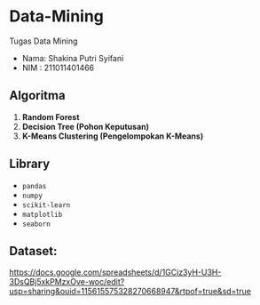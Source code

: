 # Data-Mining
Tugas Data Mining
*   Nama: Shakina Putri Syifani
*   NIM : 211011401466

## Algoritma
1. **Random Forest**
2. **Decision Tree (Pohon Keputusan)**
3. **K-Means Clustering (Pengelompokan K-Means)**

## Library
- `pandas`
- `numpy`
- `scikit-learn`
- `matplotlib`
- `seaborn`

## Dataset:
https://docs.google.com/spreadsheets/d/1GCiz3yH-U3H-3DsQBj5xkPMzxOve-woc/edit?usp=sharing&ouid=115615575328270668947&rtpof=true&sd=true
